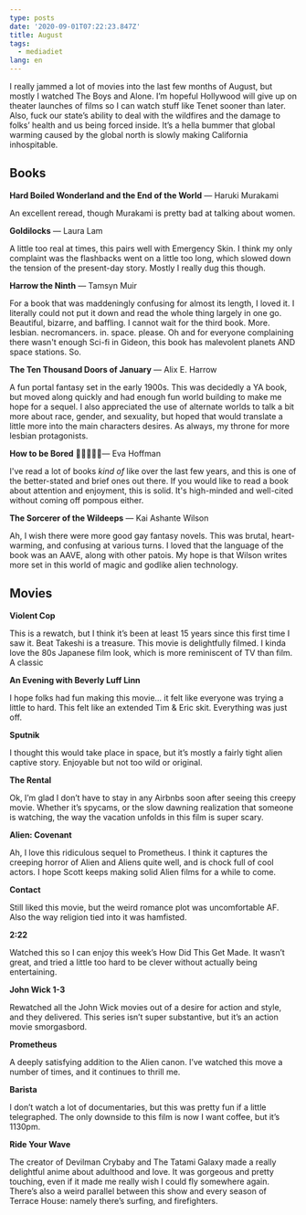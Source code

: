 ```yaml
---
type: posts
date: '2020-09-01T07:22:23.847Z'
title: August
tags:
  - mediadiet
lang: en
---
```


I really jammed a lot of movies into the last few months of August, but mostly I watched The Boys and Alone. I’m hopeful Hollywood will give up on theater launches of films so I can watch stuff like Tenet sooner than later. Also, fuck our state’s ability to deal with the wildfires and the damage to folks’ health and us being forced inside. It’s a hella bummer that global warming caused by the global north is slowly making California inhospitable.


## Books

**Hard Boiled Wonderland and the End of the World** — Haruki Murakami

An excellent reread, though Murakami is pretty bad at talking about women.

**Goldilocks** — Laura Lam

A little too real at times, this pairs well with Emergency Skin. I think my only complaint was the flashbacks went on a little too long, which slowed down the tension of the present-day story. Mostly I really dug this though.

**Harrow the Ninth** — Tamsyn Muir

For a book that was maddeningly confusing for almost its length, I loved it. I literally could not put it down and read the whole thing largely in one go. Beautiful, bizarre, and baffling. I cannot wait for the third book. More. lesbian. necromancers. in. space. please. Oh and for everyone complaining there wasn't enough Sci-fi in Gideon, this book has malevolent planets AND space stations. So.

**The Ten Thousand Doors of January** — Alix E. Harrow

A fun portal fantasy set in the early 1900s. This was decidedly a YA book, but moved along quickly and had enough fun world building to make me hope for a sequel. I also appreciated the use of alternate worlds to talk a bit more about race, gender, and sexuality, but hoped that would translate a little more into the main characters desires. As always, my throne for more lesbian protagonists.

**How to be Bored** — Eva Hoffman

I've read a lot of books *kind of* like over the last few years, and this is one of the better-stated and brief ones out there. If you would like to read a book about attention and enjoyment, this is solid. It's high-minded and well-cited without coming off pompous either.

**The Sorcerer of the Wildeeps** — Kai Ashante Wilson

Ah, I wish there were more good gay fantasy novels. This was brutal, heart-warming, and confusing at various turns. I loved that the language of the book was an AAVE, along with other patois. My hope is that Wilson writes more set in this world of magic and godlike alien technology.

## Movies

**Violent Cop**

This is a rewatch, but I think it’s been at least 15 years since this first time I saw it. Beat Takeshi is a treasure. This movie is delightfully filmed. I kinda love the 80s Japanese film look, which is more reminiscent of TV than film. A classic

**An Evening with Beverly Luff Linn**

I hope folks had fun making this movie... it felt like everyone was trying a little to hard. This felt like an extended Tim & Eric skit. Everything was just off.

**Sputnik**

I thought this would take place in space, but it’s mostly a fairly tight alien captive story. Enjoyable but not too wild or original.

**The Rental**

Ok, I’m glad I don’t have to stay in any Airbnbs soon after seeing this creepy movie. Whether it’s spycams, or the slow dawning realization that someone is watching, the way the vacation unfolds in this film is super scary.

**Alien: Covenant**

Ah, I love this ridiculous sequel to Prometheus. I think it captures the creeping horror of Alien and Aliens quite well, and is chock full of cool actors. I hope Scott keeps making solid Alien films for a while to come.

**Contact**

Still liked this movie, but the weird romance plot was uncomfortable AF. Also the way religion tied into it was hamfisted.

**2:22**

Watched this so I can enjoy this week’s How Did This Get Made. It wasn’t great, and tried a little too hard to be clever without actually being entertaining.

**John Wick 1-3**

Rewatched all the John Wick movies out of a desire for action and style, and they delivered. This series isn’t super substantive, but it’s an action movie smorgasbord.

**Prometheus**

A deeply satisfying addition to the Alien canon. I’ve watched this move a number of times, and it continues to thrill me.

**Barista**

I don’t watch a lot of documentaries, but this was pretty fun if a little telegraphed. The only downside to this film is now I want coffee, but it’s 1130pm.

**Ride Your Wave**

The creator of Devilman Crybaby and The Tatami Galaxy made a really delightful anime about adulthood and love. It was gorgeous and pretty touching, even if it made me really wish I could fly somewhere again. There’s also a weird parallel between this show and every season of Terrace House: namely there’s surfing, and firefighters.
